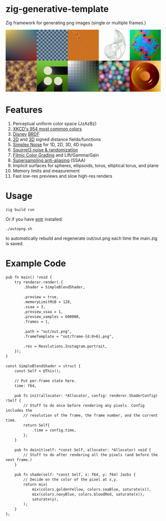 # zig-generative-template
Zig framework for generating png images (single or multiple frames.)

![10 example images](out/examples.jpg)


# Features
1. Perceptual uniform color space (JzAzBz)
2. [XKCD's 954 most common colors](https://xkcd.com/color/rgb/)
3. [Disney](https://google.github.io/filament/Filament.html#materialsystem/standardmodelsummary) [BRDF](https://en.wikipedia.org/wiki/Bidirectional_reflectance_distribution_function)
4. [2D](https://www.iquilezles.org/www/articles/distfunctions2d/distfunctions2d.htm) and [3D](https://www.iquilezles.org/www/articles/distfunctions/distfunctions.htm) signed distance fields/functions
5. [Simplex Noise](https://en.wikipedia.org/wiki/Simplex_noise) for 1D, 2D, 3D, 4D inputs
6. [Squirrel3 noise & randomization](https://youtu.be/LWFzPP8ZbdU?list=FLOZKYzNJILemcDKZwSBSoyg&t=2817)
7. [Filmic Color Grading](http://filmicworlds.com/blog/minimal-color-grading-tools/) and Lift/Gamma/Gain
8. [Supersampling anti-aliasing](https://en.wikipedia.org/wiki/Supersampling) (SSAA)
9. Implicit surfaces for spheres, ellipsoids, torus, elliptical torus, and plane
10. Memory limits and measurement
11. Fast low-res previews and slow high-res renders


# Usage
``` bash
zig build run
```

Or if you have [entr](https://eradman.com/entrproject/) installed:
``` bash
./autopng.sh
```
to automatically rebuild and regenerate out/out.png each time the main.zig is saved.


# Example Code
``` zig
pub fn main() !void {
    try renderer.render(.{
        .Shader = SimpleBlendShader,

        .preview = true,
        .memoryLimitMiB = 128,
        .ssaa = 3,
        .preview_ssaa = 1,
        .preview_samples = 600000,
        .frames = 1,

        .path = "out/out.png",
        .frameTemplate = "out/frame-{d:0>6}.png",

        .res = Resolutions.Instagram.portrait,
    });
}

const SimpleBlendShader = struct {
    const Self = @This();

    // Put per-frame state here.
    time: f64,

    pub fn init(allocator: *Allocator, config: renderer.ShaderConfig) !Self {
        // Stuff to do once before rendering any pixels. Config includes the
        // resolution of the frame, the frame number, and the current time.
        return Self{
            .time = config.time,
        };
    }

    pub fn deinit(self: *const Self, allocator: *Allocator) void {
        // Stuff to do after rendering all the pixels (and before the next frame.)
    }

    pub fn shade(self: *const Self, x: f64, y: f64) Jazbz {
        // Decide on the color of the pixel at x,y.
        return mix(
            mix(colors.goldenYellow, colors.seaBlue, saturate(x)),
            mix(colors.navyBlue, colors.bloodRed, saturate(x)),
            saturate(y),
        );
    }
};
```

